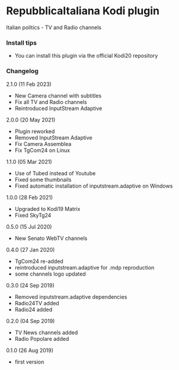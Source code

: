 # RepubblicaItaliana Kodi plugin
Italian politics - TV and Radio channels

### Install tips
- You can install this plugin via the official Kodi20 repository

### Changelog
2.1.0 (11 Feb 2023)
- New Camera channel with subtitles
- Fix all TV and Radio channels
- Reintroduced InputStream Adaptive

2.0.0 (20 May 2021)
- Plugin reworked
- Removed InputStream Adaptive
- Fix Camera Assemblea
- Fix TgCom24 on Linux

1.1.0 (05 Mar 2021)
- Use of Tubed instead of Youtube
- Fixed some thumbnails
- Fixed automatic installation of inputstream.adaptive on Windows

1.0.0 (28 Feb 2021)
- Upgraded to Kodi19 Matrix
- Fixed SkyTg24

0.5.0 (15 Jul 2020)
- New Senato WebTV channels

0.4.0 (27 Jan 2020)
- TgCom24 re-added
- reintroduced inputstream.adaptive for .mdp reproduction
- some channels logo updated

0.3.0 (24 Sep 2019)
- Removed inputstream.adaptive dependencies
- Radio24TV added
- Radio24 added

0.2.0 (04 Sep 2019)
- TV News channels added
- Radio Popolare added 

0.1.0 (26 Aug 2019)
- first version


